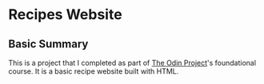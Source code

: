 # Recipes Website

## Basic Summary
This is a project that I completed as part of [The Odin Project](https://www.theodinproject.com)'s foundational course. It is a basic recipe website built with HTML.